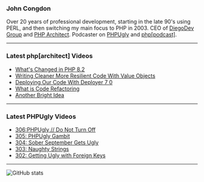 ### John Congdon

Over 20 years of professional development, starting in the late 90's using PERL, and then switching my main focus to PHP in 2003.
CEO of [DiegoDev Group][ws_diegodev] and [PHP Architect][ws_phparch].
Podcaster on [PHPUgly][ws_phpugly] and [php[podcast]][ws_phparch].

---

### Latest php[architect] Videos
<!-- PHPARCHITECT:START -->
- [What&#39;s Changed in PHP 8.2](https://www.youtube.com/watch?v=j9gfU_Vg2ME)
- [Writing Cleaner More Resilient Code With Value Objects](https://www.youtube.com/watch?v=eaQVh2C9NqE)
- [Deploying Our Code With Deployer 7 0](https://www.youtube.com/watch?v=CI9aCSULe48)
- [What is Code Refactoring](https://www.youtube.com/watch?v=7YyOWaThXEw)
- [Another Bright Idea](https://www.youtube.com/watch?v=AnsAqlZMPks)
<!-- PHPARCHITECT:END -->

---

### Latest PHPUgly Videos
<!-- PHPUGLY:START -->
- [306:PHPUgly // Do Not Turn Off](https://www.youtube.com/watch?v=-hQYoWgpxF4)
- [305: PHPUgly Gambit](https://www.youtube.com/watch?v=yv1aCtLvSQI)
- [304: Sober September Gets Ugly](https://www.youtube.com/watch?v=Pw3g40KinJY)
- [303: Naughty Strings](https://www.youtube.com/watch?v=CT7dvJU1nXY)
- [302: Getting Ugly with Foreign Keys](https://www.youtube.com/watch?v=XeSs0ip9m1c)
<!-- PHPUGLY:END -->

---

![GitHub stats](https://github-readme-stats.vercel.app/api?username=johncongdon&show_icons=true&hide_border=true&hide=stars&count_private=true)  


[ws_diegodev]: https://www.diegodev.com
[ws_phparch]: https://www.phparch.com
[ws_phpugly]: https://www.phpugly.com
